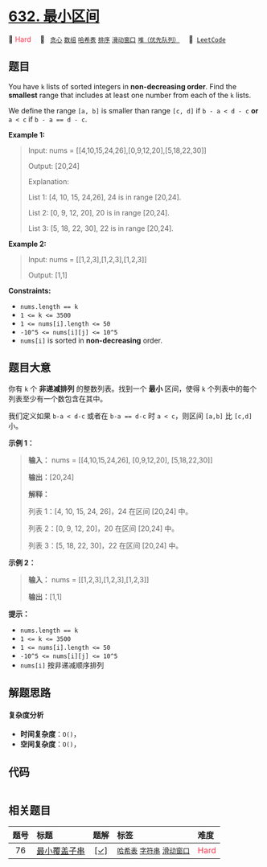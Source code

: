 # [632. 最小区间](https://leetcode.com/problems/smallest-range-covering-elements-from-k-lists)

🔴 <font color=#ff334b>Hard</font>&emsp; 🔖&ensp; [`贪心`](/tag/greedy.md) [`数组`](/tag/array.md) [`哈希表`](/tag/hash-table.md) [`排序`](/tag/sorting.md) [`滑动窗口`](/tag/sliding-window.md) [`堆（优先队列）`](/tag/heap-priority-queue.md)&emsp; 🔗&ensp;[`LeetCode`](https://leetcode.com/problems/smallest-range-covering-elements-from-k-lists)

## 题目

You have `k` lists of sorted integers in **non-decreasing  order**. Find the
**smallest** range that includes at least one number from each of the `k`
lists.

We define the range `[a, b]` is smaller than range `[c, d]` if `b - a < d - c`
**or** `a < c` if `b - a == d - c`.



**Example 1:**

> Input: nums = [[4,10,15,24,26],[0,9,12,20],[5,18,22,30]]
> 
> Output: [20,24]
> 
> Explanation:
> 
> List 1: [4, 10, 15, 24,26], 24 is in range [20,24].
> 
> List 2: [0, 9, 12, 20], 20 is in range [20,24].
> 
> List 3: [5, 18, 22, 30], 22 is in range [20,24].

**Example 2:**

> Input: nums = [[1,2,3],[1,2,3],[1,2,3]]
> 
> Output: [1,1]

**Constraints:**

  * `nums.length == k`
  * `1 <= k <= 3500`
  * `1 <= nums[i].length <= 50`
  * `-10^5 <= nums[i][j] <= 10^5`
  * `nums[i]` is sorted in **non-decreasing** order.


## 题目大意

你有 `k` 个 **非递减排列** 的整数列表。找到一个 **最小** 区间，使得 `k` 个列表中的每个列表至少有一个数包含在其中。

我们定义如果 `b-a < d-c` 或者在 `b-a == d-c` 时 `a < c`，则区间 `[a,b]` 比 `[c,d]` 小。



**示例 1：**

> 
> 
> 
> 
> 
> **输入：** nums = [[4,10,15,24,26], [0,9,12,20], [5,18,22,30]]
> 
> **输出：**[20,24]
> 
> **解释：** 
> 
> 列表 1：[4, 10, 15, 24, 26]，24 在区间 [20,24] 中。
> 
> 列表 2：[0, 9, 12, 20]，20 在区间 [20,24] 中。
> 
> 列表 3：[5, 18, 22, 30]，22 在区间 [20,24] 中。
> 
> 

**示例 2：**

> 
> 
> 
> 
> 
> **输入：** nums = [[1,2,3],[1,2,3],[1,2,3]]
> 
> **输出：**[1,1]
> 
> 



**提示：**

  * `nums.length == k`
  * `1 <= k <= 3500`
  * `1 <= nums[i].length <= 50`
  * `-10^5 <= nums[i][j] <= 10^5`
  * `nums[i]` 按非递减顺序排列




## 解题思路

#### 复杂度分析

- **时间复杂度**：`O()`，
- **空间复杂度**：`O()`，

## 代码

```javascript

```

## 相关题目

<!-- prettier-ignore -->
| 题号 | 标题 | 题解 | 标签 | 难度 |
| :------: | :------ | :------: | :------ | :------ |
| 76 | [最小覆盖子串](https://leetcode.com/problems/minimum-window-substring) | [[✓]](/problem/0076.md) |  [`哈希表`](/tag/hash-table.md) [`字符串`](/tag/string.md) [`滑动窗口`](/tag/sliding-window.md) | <font color=#ff334b>Hard</font> |